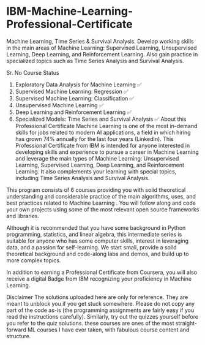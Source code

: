 # IBM-Machine-Learning-Professional-Certificate

Machine Learning, Time Series & Survival Analysis. Develop working skills in the main areas of Machine Learning: Supervised Learning, Unsupervised Learning, Deep Learning, and Reinforcement Learning. Also gain practice in specialized topics such as Time Series Analysis and Survival Analysis.



Sr. No	Course	Status
01.	Exploratory Data Analysis for Machine Learning	✅
02.	Supervised Machine Learning: Regression	✅
03.	Supervised Machine Learning: Classification	✅
04.	Unsupervised Machine Learning	✅
05.	Deep Learning and Reinforcement Learning	✅
06.	Specialized Models: Time Series and Survival Analysis	✅
About this Professional Certificate
Machine Learning is one of the most in-demand skills for jobs related to modern AI applications, a field in which hiring has grown 74% annually for the last four years (LinkedIn). This Professional Certificate from IBM is intended for anyone interested in developing skills and experience to pursue a career in Machine Learning and leverage the main types of Machine Learning: Unsupervised Learning, Supervised Learning, Deep Learning, and Reinforcement Learning. It also complements your learning with special topics, including Time Series Analysis and Survival Analysis.

This program consists of 6 courses providing you with solid theoretical understanding and considerable practice of the main algorithms, uses, and best practices related to Machine Learning . You will follow along and code your own projects using some of the most relevant open source frameworks and libraries.

Although it is recommended that you have some background in Python programming, statistics, and linear algebra, this intermediate series is suitable for anyone who has some computer skills, interest in leveraging data, and a passion for self-learning. We start small, provide a solid theoretical background and code-along labs and demos, and build up to more complex topics.

In addition to earning a Professional Certificate from Coursera, you will also receive a digital Badge from IBM recognizing your proficiency in Machine Learning.

Disclaimer
The solutions uploaded here are only for reference. They are meant to unblock you if you get stuck somewhere. Please do not copy any part of the code as-is (the programming assignments are fairly easy if you read the instructions carefully). Similarly, try out the quizzes yourself before you refer to the quiz solutions. these courses are ones of the most straight-forward ML courses I have ever taken, with fabulous course content and structure.
